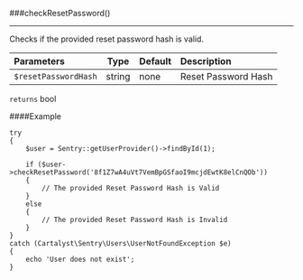 <a id="checkResetPassword"></a>
###checkResetPassword()

----------

Checks if the provided reset password hash is valid.

Parameters                   | Type            | Default       | Description
:--------------------------- | :-------------: | :------------ | :--------------------
`$resetPasswordHash`         | string          | none          | Reset Password Hash

`returns` bool

####Example

	try
	{
		$user = Sentry::getUserProvider()->findById(1);

		if ($user->checkResetPassword('8f1Z7wA4uVt7VemBpGSfaoI9mcjdEwtK8elCnQOb'))
		{
			// The provided Reset Password Hash is Valid
		}
		else
		{
			// The provided Reset Password Hash is Invalid
		}
	}
	catch (Cartalyst\Sentry\Users\UserNotFoundException $e)
	{
		echo 'User does not exist';
	}
